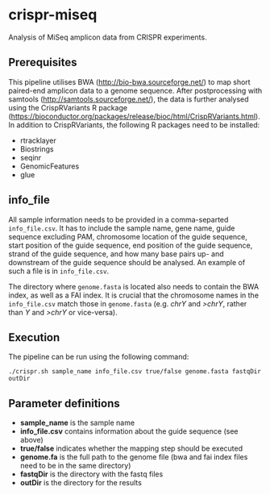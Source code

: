 # crispr-miseq
Analysis of MiSeq amplicon data from CRISPR experiments.

## Prerequisites 

This pipeline utilises BWA (http://bio-bwa.sourceforge.net/) to map short paired-end amplicon data to a genome sequence. After postprocessing with samtools (http://samtools.sourceforge.net/), the data is further analysed using the CrispRVariants R package (https://bioconductor.org/packages/release/bioc/html/CrispRVariants.html). In addition to CrispRVariants, the following R packages need to be installed:

* rtracklayer
* Biostrings
* seqinr
* GenomicFeatures
* glue

## info_file

All sample information needs to be provided in a comma-separted `info_file.csv`. It has to include the sample name, gene name, guide sequence excluding PAM, chromosome location of the guide sequence, start position of the guide sequence, end position of the guide sequence, strand of the guide sequence, and how many base pairs up- and downstream of the guide sequence should be analysed. An example of such a file is in `info_file.csv`. 

The directory where `genome.fasta` is located also needs to contain the BWA index, as well as a FAI index.
It is crucial that the chromosome names in the `info_file.csv` match those in `genome.fasta` (e.g. _chrY_ and _>chrY_, rather than _Y_ and _>chrY_ or vice-versa). 

## Execution

The pipeline can be run using the following command: 
```
./crispr.sh sample_name info_file.csv true/false genome.fasta fastqDir outDir
```

## Parameter definitions
* **sample_name** is the sample name
* **info_file.csv** contains information about the guide sequence (see above)
* **true/false** indicates whether the mapping step should be executed
* **genome.fa** is the full path to the genome file (bwa and fai index files need to be in the same directory)
* **fastqDir** is the directory with the fastq files
* **outDir** is the directory for the results

